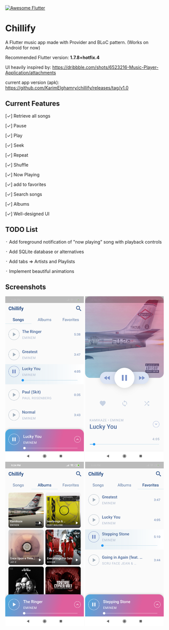 <a href="https://github.com/Solido/awesome-flutter">
   <img alt="Awesome Flutter" src="https://img.shields.io/badge/Awesome-Flutter-blue.svg?longCache=true&style=flat-square" />
</a>

# Chillify

A Flutter music app made with Provider and BLoC pattern. (Works on Android for now)

Recommended Flutter version: <b>1.7.8+hotfix.4</b>

UI heavily inspired by: https://dribbble.com/shots/6523216-Music-Player-Application/attachments

current app version (apk): https://github.com/KarimElghamry/chillify/releases/tag/v1.0

## Current Features
[✓] Retrieve all songs

[✓] Pause

[✓] Play

[✓] Seek

[✓] Repeat

[✓] Shuffle

[✓] Now Playing

[✓] add to favorites

[✓] Search songs

[✓] Albums

[✓] Well-designed UI


## TODO List

᛫ Add foreground notification of "now playing" song with playback controls

᛫ Add SQLite database or alternatives

᛫ Add tabs => Artists and Playlists

᛫ Implement beautiful animations


## Screenshots


<img src="/first_screen.png" width="250"> <img src="/second_screen.png" width="250"> <img src="/fourth_screen.png" width="250"> <img src="/third_screen.png" width="250"> 


